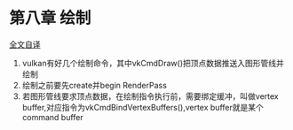 # 第八章 绘制

[全文自译](ch8_translate.md)

1. vulkan有好几个绘制命令，其中vkCmdDraw()把顶点数据推送入图形管线并绘制
2. 绘制之前要先create并begin RenderPass
3. 若图形管线要求顶点数据，在绘制指令执行前，需要绑定缓冲，叫做vertex buffer,对应指令为vkCmdBindVertexBuffers(),vertex buffer就是某个command buffer